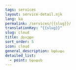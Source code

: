 ```yaml
---
tags: services
layout: service-detail.njk
lang: ka
permalink: /services/{{slug}}/
translationKey: "{{slug}}"
slug: cloud
title: ქლაუდი
sort_order: 5
icon: cloud
general_description: სდსადა
detailed_list:
  - point: სდადას
---
```

